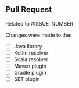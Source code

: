Pull Request
---

Related to #ISSUE_NUMBER

Changes were made to the:
- [ ] Java library
- [ ] Kotlin resolver
- [ ] Scala resolver
- [ ] Maven plugin
- [ ] Gradle plugin
- [ ] SBT plugin
